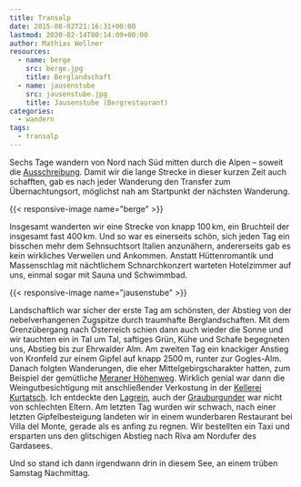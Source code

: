 ```yaml
---
title: Transalp
date: 2015-08-02T21:16:31+00:00
lastmod: 2020-02-14T00:14:09+00:00
author: Mathias Wellner
resources:
  - name: berge
    src: berge.jpg
    title: Berglandschaft
  - name: jausenstube
    src: jausenstube.jpg
    title: Jausenstube (Bergrestaurant)
categories:
  - wandern
tags:
  - transalp
---
```

Sechs Tage wandern von Nord nach Süd mitten durch die Alpen &ndash; soweit die <a href="http://www.frosch-sportreisen.de/wanderreisen/transalp-trekking.aspx" title="Transalp - Trekking" target="_blank">Ausschreibung</a>. Damit wir die lange Strecke in dieser kurzen Zeit auch schafften, gab es nach jeder Wanderung den Transfer zum Übernachtungsort, möglichst nah am Startpunkt der nächsten Wanderung. 
<!--more-->

{{< responsive-image name="berge" >}}

Insgesamt wanderten wir eine Strecke von knapp 100&thinsp;km, ein Bruchteil der insgesamt fast 400&thinsp;km. Und so war es einerseits schön, sich jeden Tag ein bisschen mehr dem Sehnsuchtsort Italien anzunähern, andererseits gab es kein wirkliches Verweilen und Ankommen. Anstatt Hüttenromantik und Massenschlag mit nächtlichem Schnarchkonzert warteten Hotelzimmer auf uns, einmal sogar mit Sauna und Schwimmbad. 

{{< responsive-image name="jausenstube" >}}

Landschaftlich war sicher der erste Tag am schönsten, der Abstieg von der nebelverhangenen Zugspitze durch traumhafte Berglandschaften. Mit dem Grenzübergang nach Österreich schien dann auch wieder die Sonne und wir tauchten ein in Tal um Tal, saftiges Grün, Kühe und Schafe begegneten uns, Abstieg bis zur Ehrwalder Alm. Am zweiten Tag ein knackiger Anstieg von Kronfeld zur einem Gipfel auf knapp 2500&thinsp;m, runter zur Gogles-Alm. Danach folgten Wanderungen, die eher Mittelgebirgscharakter hatten, zum Beispiel der gemütliche <a href="https://de.wikipedia.org/wiki/Meraner_H%C3%B6henweg" title="Meraner Höhenweg" target="_blank">Meraner Höhenweg</a>. Wirklich genial war dann die Weingutbesichtigung mit anschließender Verkostung in der <a href="http://www.kellerei-kurtatsch.it/" title="Kellerei Kurtatsch" target="_blank">Kellerei Kurtatsch</a>. Ich entdeckte den <a href="http://www.kellerei-kurtatsch.it/weine/lagen/lagrein/" title="Südtirol Lagrein" target="_blank" class="broken_link">Lagrein</a>, auch der <a href="http://www.kellerei-kurtatsch.it/weine/lagen/pinot-grigio/" title="Südtirol Pinot Grigio" target="_blank" class="broken_link">Grauburgunder</a> war nicht von schlechten Eltern. Am letzten Tag wurden wir schwach, nach einer letzten Gipfelbesteigung landeten wir in einem wunderbaren Restaurant bei Villa del Monte, gerade als es anfing zu regnen. Wir bestellten ein Taxi und ersparten uns den glitschigen Abstieg nach Riva am Nordufer des Gardasees. 

Und so stand ich dann irgendwann drin in diesem See, an einem trüben Samstag Nachmittag.